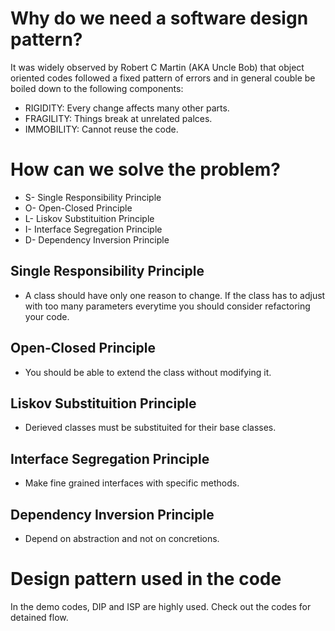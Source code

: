 # Why do we need a software design pattern?

It was widely observed by Robert C Martin (AKA Uncle Bob) that object oriented codes followed a fixed pattern of errors and in general couble be boiled down to the following components:

* RIGIDITY: Every change affects many other parts.
* FRAGILITY: Things break at unrelated palces.
* IMMOBILITY: Cannot reuse the code.

# How can we solve the problem?

* S- Single Responsibility Principle
* O- Open-Closed Principle
* L- Liskov Substituition Principle
* I- Interface Segregation Principle
* D- Dependency Inversion Principle

## Single Responsibility Principle

- A class should have only one reason to change. If the class has to adjust with too many parameters everytime you should consider refactoring your code.

## Open-Closed Principle
- You should be able to extend the class without modifying it.

## Liskov Substituition Principle
- Derieved classes must be substituited for their base classes.

## Interface Segregation Principle

- Make fine grained interfaces with specific methods.

## Dependency Inversion Principle

- Depend on abstraction and not on concretions.


# Design pattern used in the code

In the demo codes, DIP and ISP are highly used. Check out the codes for detained flow.
